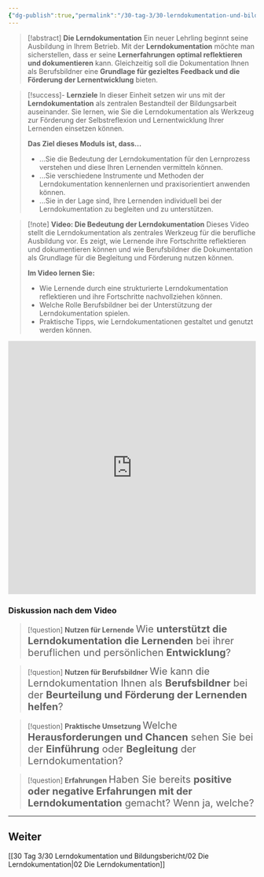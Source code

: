 ```yaml
---
{"dg-publish":true,"permalink":"/30-tag-3/30-lerndokumentation-und-bildungsbericht/01-einfuehrung-in-die-lerndokumentation/"}
---
```


>[!abstract] **Die Lerndokumentation**
>Ein neuer Lehrling beginnt seine Ausbildung in Ihrem Betrieb. Mit der **Lerndokumentation** möchte man sicherstellen, dass er seine **Lernerfahrungen optimal reflektieren und dokumentieren** kann. Gleichzeitig soll die Dokumentation Ihnen als Berufsbildner eine **Grundlage für gezieltes Feedback und die Förderung der Lernentwicklung** bieten.

>[!success]- **Lernziele**
>In dieser Einheit setzen wir uns mit der **Lerndokumentation** als zentralen Bestandteil der Bildungsarbeit auseinander. Sie lernen, wie Sie die Lerndokumentation als Werkzeug zur Förderung der Selbstreflexion und Lernentwicklung Ihrer Lernenden einsetzen können.  
>
>**Das Ziel dieses Moduls ist, dass...**
>* ...Sie die Bedeutung der Lerndokumentation für den Lernprozess verstehen und diese Ihren Lernenden vermitteln können.
>* ...Sie verschiedene Instrumente und Methoden der Lerndokumentation kennenlernen und praxisorientiert anwenden können.
>* ...Sie in der Lage sind, Ihre Lernenden individuell bei der Lerndokumentation zu begleiten und zu unterstützen.

>[!note] **Video: Die Bedeutung der Lerndokumentation**
>Dieses Video stellt die Lerndokumentation als zentrales Werkzeug für die berufliche Ausbildung vor. Es zeigt, wie Lernende ihre Fortschritte reflektieren und dokumentieren können und wie Berufsbildner die Dokumentation als Grundlage für die Begleitung und Förderung nutzen können.  
>
>**Im Video lernen Sie:**
>- Wie Lernende durch eine strukturierte Lerndokumentation reflektieren und ihre Fortschritte nachvollziehen können.
>- Welche Rolle Berufsbildner bei der Unterstützung der Lerndokumentation spielen.
>- Praktische Tipps, wie Lerndokumentationen gestaltet und genutzt werden können.

<iframe width="100%" height="515" src="https://www.youtube.com/embed/FW47I-KbmF4?si=SmkkAOPbr_e4OicF" title="YouTube video player" frameborder="0" allow="accelerometer; autoplay; clipboard-write; encrypted-media; gyroscope; picture-in-picture; web-share" allowfullscreen></iframe>

### **Diskussion nach dem Video**
>[!question] **Nutzen für Lernende** 
><span style="font-size: 20px;">Wie **unterstützt die Lerndokumentation die Lernenden** bei ihrer beruflichen und persönlichen **Entwicklung**?</span>  

>[!question] **Nutzen für Berufsbildner**
><span style="font-size: 20px;">Wie kann die Lerndokumentation Ihnen als **Berufsbildner** bei der **Beurteilung und Förderung der Lernenden helfen**?  </span> 

>[!question]  **Praktische Umsetzung**
><span style="font-size: 20px;">Welche **Herausforderungen und Chancen** sehen Sie bei der **Einführung** oder **Begleitung** der Lerndokumentation?  </span> 

>[!question]  **Erfahrungen**
><span style="font-size: 20px;">Haben Sie bereits **positive oder negative Erfahrungen mit der Lerndokumentation** gemacht? Wenn ja, welche?  </span> 


---

## Weiter
[[30 Tag 3/30 Lerndokumentation und Bildungsbericht/02 Die Lerndokumentation\|02 Die Lerndokumentation]]
